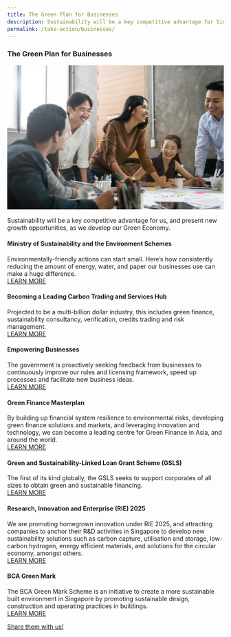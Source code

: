 ```yaml
---
title: The Green Plan for Businesses
description: Sustainability will be a key competitive advantage for Singapore, and present new growth opportunities for businesses as we develop our Green Economy. Learn more about the Green Plan for Businesses. 
permalink: /take-action/businesses/
---
```


### The Green Plan for Businesses

![The Green Plan For Individuals](/images/greenplan/gp_business.jpg)

Sustainability will be a key competitive advantage for us, and present new growth opportunities, as we develop our Green Economy. 

#### Ministry of Sustainability and the Environment Schemes  
Environmentally-friendly actions can start small. Here’s how consistently reducing the amount of energy, water, and paper our businesses use can make a huge difference.  
<a href="https://www.mse.gov.sg/take-action/organisations/" class="front-page-cta bp-sec-button margin--top padding--bottom" target="_blank">
	<span>LEARN MORE</span>
	<i class="sgds-icon sgds-icon-arrow-right is-size-4" aria-hidden="true"></i>
</a>

#### Becoming a Leading Carbon Trading and Services Hub  
Projected to be a multi-billion dollar industry, this includes green finance, sustainability consultancy, verification, credits trading and risk management.  
<a href="https://www.nccs.gov.sg/singapores-climate-action/carbon-services-and-climate-finance/" class="front-page-cta bp-sec-button margin--top padding--bottom" target="_blank">
	<span>LEARN MORE</span>
	<i class="sgds-icon sgds-icon-arrow-right is-size-4" aria-hidden="true"></i>
</a>

#### Empowering Businesses
The government is proactively seeking feedback from businesses to continuously improve our rules and licensing framework, speed up processes and facilitate new business ideas.  
<a href="https://www.mti.gov.sg/Transforming-Industries/For-Enterprises" class="front-page-cta bp-sec-button margin--top padding--bottom" target="_blank">
	<span>LEARN MORE</span>
	<i class="sgds-icon sgds-icon-arrow-right is-size-4" aria-hidden="true"></i>
</a>

#### Green Finance Masterplan  
By building up financial system resilience to environmental risks, developing green finance solutions and markets, and leveraging innovation and technology, we can become a leading centre for Green Finance in Asia, and around the world.  
<a href="https://www.mas.gov.sg/who-we-are/annual-reports/annual-report-2019-2020/greening-the-financial-system" class="front-page-cta bp-sec-button margin--top padding--bottom" target="_blank">
	<span>LEARN MORE</span>
	<i class="sgds-icon sgds-icon-arrow-right is-size-4" aria-hidden="true"></i>
</a>

#### Green and Sustainability-Linked Loan Grant Scheme (GSLS)  
The first of its kind globally, the GSLS seeks to support corporates of all sizes to obtain green and sustainable financing.  
<a href="https://www.mas.gov.sg/news/media-releases/2020/mas-launches-worlds-first-grant-scheme-to-support-green-and-sustainability-linked-loans" class="front-page-cta bp-sec-button margin--top padding--bottom" target="_blank">
	<span>LEARN MORE</span>
	<i class="sgds-icon sgds-icon-arrow-right is-size-4" aria-hidden="true"></i>
</a>

#### Research, Innovation and Enterprise (RIE) 2025  
We are promoting homegrown innovation under RIE 2025, and attracting companies to anchor their R&D activities in Singapore to develop new sustainability solutions such as carbon capture, utilisation and storage, low-carbon hydrogen, energy efficient materials, and solutions for the circular economy, amongst others.  
<a href="https://www.nrf.gov.sg/about-nrf/rie-ecosystem" class="front-page-cta bp-sec-button margin--top padding--bottom" target="_blank">
	<span>LEARN MORE</span>
	<i class="sgds-icon sgds-icon-arrow-right is-size-4" aria-hidden="true"></i>
</a>

#### BCA Green Mark  
The BCA Green Mark Scheme is an initiative to create a more sustainable built environment in Singapore by promoting sustainable design, construction and operating practices in buildings.  
<a href="https://www1.bca.gov.sg/buildsg/sustainability/green-mark-certification-scheme" class="front-page-cta bp-sec-button margin--top padding--bottom" target="_blank">
	<span>LEARN MORE</span>
	<i class="sgds-icon sgds-icon-arrow-right is-size-4" aria-hidden="true"></i>
</a>

<a href="https://form.gov.sg/6013d365bedd790011bb9c86" class="front-page-cta bp-sec-button margin--top padding--bottom" target="_blank">
	<span>Share them with us!</span>
</a>
